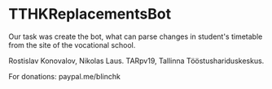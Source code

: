 # TTHKReplacementsBot
Our task was create the bot, what can parse changes in student's timetable from the site of the vocational school.

Rostislav Konovalov, Nikolas Laus.
TARpv19, Tallinna Tööstushariduskeskus.

For donations: paypal.me/blinchk
